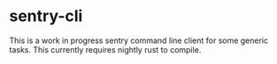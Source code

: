 # sentry-cli

This is a work in progress sentry command line client for some
generic tasks.  This currently requires nightly rust to compile.
